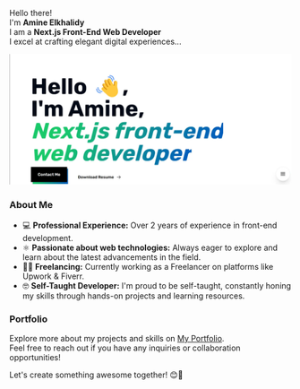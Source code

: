 Hello there!   
I'm **Amine Elkhalidy**   
I am a **Next.js Front-End Web Developer**   
I excel at crafting elegant digital experiences...   

![Amine Elkhalidy](amineelkhalidy.webp)

### About Me
- 💻 **Professional Experience:** Over 2 years of experience in front-end development.
- ⚛️ **Passionate about web technologies:** Always eager to explore and learn about the latest advancements in the field.
- 👨‍💻 **Freelancing:** Currently working as a Freelancer on platforms like Upwork & Fiverr.
- 🤓 **Self-Taught Developer:** I'm proud to be self-taught, constantly honing my skills through hands-on projects and learning resources.

### Portfolio
Explore more about my projects and skills on [My Portfolio](https://www.amineelkhalidy.com).   
Feel free to reach out if you have any inquiries or collaboration opportunities!

Let's create something awesome together! 😊🚀

   




